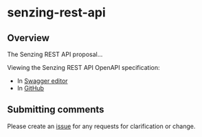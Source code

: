 # senzing-rest-api

## Overview

The Senzing REST API proposal...

Viewing the Senzing REST API OpenAPI specification:

- In [Swagger editor](http://editor.swagger.io/?url=https://raw.githubusercontent.com/Senzing/senzing-rest-api/master/senzing-rest-api.yaml)
- In [GitHub](senzing-rest-api.yaml)

## Submitting comments

Please create an [issue](https://github.com/Senzing/senzing-rest-api/issues) for any requests for clarification or change.